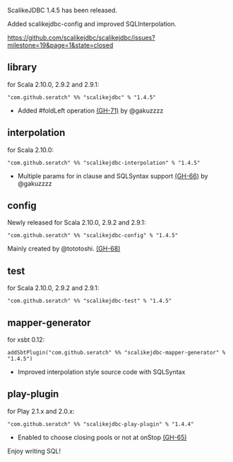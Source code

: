 ScalikeJDBC 1.4.5 has been released. 

Added scalikejdbc-config and improved SQLInterpolation.

https://github.com/scalikejdbc/scalikejdbc/issues?milestone=19&page=1&state=closed


## library

for Scala 2.10.0, 2.9.2 and 2.9.1:

    "com.github.seratch" %% "scalikejdbc" % "1.4.5"

* Added #foldLeft operation [(GH-71)](https://github.com/scalikejdbc/scalikejdbc/issues/71) by @gakuzzzz

## interpolation

for Scala 2.10.0:

    "com.github.seratch" %% "scalikejdbc-interpolation" % "1.4.5"

* Multiple params for in clause and SQLSyntax support [(GH-66)](https://github.com/scalikejdbc/scalikejdbc/issues/66) by @gakuzzzz

## config

Newly released for Scala 2.10.0, 2.9.2 and 2.9.1:

    "com.github.seratch" %% "scalikejdbc-config" % "1.4.5"

Mainly created by @tototoshi. [(GH-68)](https://github.com/scalikejdbc/scalikejdbc/issues/68)

## test

for Scala 2.10.0, 2.9.2 and 2.9.1:

    "com.github.seratch" %% "scalikejdbc-test" % "1.4.5"

## mapper-generator

for xsbt 0.12:

    addSbtPlugin("com.github.seratch" %% "scalikejdbc-mapper-generator" % "1.4.5")

* Improved interpolation style source code with SQLSyntax

## play-plugin

for Play 2.1.x and 2.0.x:

    "com.github.seratch" %% "scalikejdbc-play-plugin" % "1.4.4"

* Enabled to choose closing pools or not at onStop [(GH-65)](https://github.com/scalikejdbc/scalikejdbc/issues/65)

Enjoy writing SQL!

